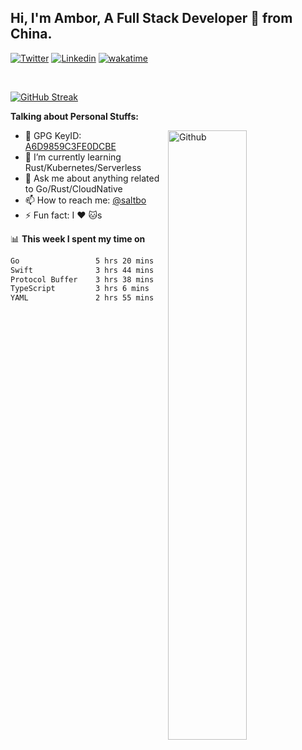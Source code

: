 ## Hi, I'm Ambor, A Full Stack Developer 🚀 from China.

[![Twitter](https://img.shields.io/badge/-saltbo-1ca0f1?style=flat&logo=twitter&logoColor=white)](https://twitter.com/rdsaltbo)
[![Linkedin](https://img.shields.io/badge/-saltbo-blue?style=flat&logo=Linkedin&logoColor=white)](https://www.linkedin.com/in/saltbo/)
[![wakatime](https://wakatime.com/badge/user/f82b1c77-faab-48cd-aef5-a12c0aff104b.svg)](https://wakatime.com/@f82b1c77-faab-48cd-aef5-a12c0aff104b)

&nbsp;  

[![GitHub Streak](https://streak-stats.demolab.com/?user=saltbo&hide_border=true&date_format=M%20j%5B%2C%20Y%5D)](https://git.io/streak-stats)


**Talking about Personal Stuffs:**
<!-- Any image aligned to the right. Beware the width  -->
<img width="50%" align="right" alt="Github" src="https://raw.githubusercontent.com/saltbo/saltbo/master/images/git-header.svg" />

- 🤘 GPG KeyID: [A6D9859C3FE0DCBE](https://saltbo.cn/pgp_keys.asc)
- 🌱 I’m currently learning Rust/Kubernetes/Serverless
- 💬 Ask me about anything related to Go/Rust/CloudNative
- 📫 How to reach me: [@saltbo](https://t.me/saltbo)
- ⚡ Fun fact: I :heart: :cat:s


📊 **This week I spent my time on**
<!--START_SECTION:waka-->

```txt
Go                 5 hrs 20 mins   ██████░░░░░░░░░░░░░░░░░░░   23.95 %
Swift              3 hrs 44 mins   ████▒░░░░░░░░░░░░░░░░░░░░   16.78 %
Protocol Buffer    3 hrs 38 mins   ████░░░░░░░░░░░░░░░░░░░░░   16.32 %
TypeScript         3 hrs 6 mins    ███▒░░░░░░░░░░░░░░░░░░░░░   13.92 %
YAML               2 hrs 55 mins   ███▒░░░░░░░░░░░░░░░░░░░░░   13.13 %
```

<!--END_SECTION:waka-->

